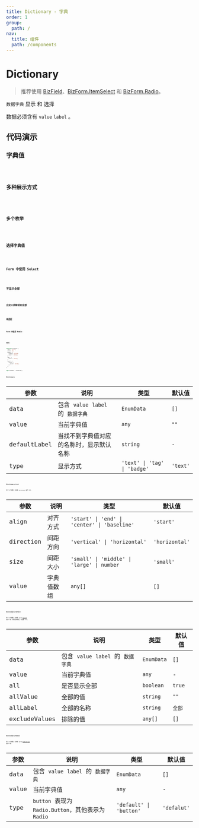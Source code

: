 ```yaml
---
title: Dictionary - 字典
order: 1
group:
  path: /
nav:
  title: 组件
  path: /components
---
```


# Dictionary

> 推荐使用 [BizField](/components/biz-field)、[BizForm.ItemSelect](/components/item#itemselect) 和 [BizForm.Radio](/components/item#itemradio)。

`数据字典` 显示 和 选择

数据必须含有 `value` `label` 。

## 代码演示

### 字典值

<code src="./demos/Demo1.tsx" />

### 多种展示方式

<code src="./demos/Demo1.1.tsx" />

### 多个枚举

<code src="./demos/Demo1.2.tsx" />

### 选择字典值

<code src="./demos/Demo2.tsx" />

### Form 中使用 Select

<code src="./demos/Demo3.tsx" />

### 不显示全部

<code src="./demos/Demo4.tsx" />

### 自定义排除项和全部

<code src="./demos/Demo5.tsx" />

### 单选框

<code src="./demos/Demo6.tsx" />

### Form 中使用 Radio

<code src="./demos/Demo7.tsx" />

## API

```typescript
interface EnumItem {
  label: string;
  value: any;
  badge?: {
    status?: string;
    color?: string;
  };
  tag?: {
    color?: string;
  };
  text?: {
    style?: {
      color?: string;
    };
  };
}

type EnumData = EnumItem[];
```

### Dictionary

| 参数 | 说明 | 类型 | 默认值 |
| --- | --- | --- | --- |
| data | 包含 `value` `label` 的 `数据字典` | `EnumData` | `[]` |
| value | 当前字典值 | `any` | `""` |
| defaultLabel | 当找不到字典值对应的名称时，显示默认名称 | `string` | `-` |
| type | 显示方式 | `'text' \| 'tag' \| 'badge'` | `'text'` |

### Dictionary.List

除了以下参数，其余和 `Dictionary` 组件一样。

| 参数      | 说明       | 类型                                         | 默认值         |
| --------- | ---------- | -------------------------------------------- | -------------- |
| align     | 对齐方式   | `'start' \| 'end' \| 'center' \| 'baseline'` | `'start'`      |
| direction | 间距方向   | `'vertical' \| 'horizontal'`                 | `'horizontal'` |
| size      | 间距大小   | `'small' \| 'middle' \| 'large' \| number`   | `'small'`      |
| value     | 字典值数组 | `any[]`                                      | `[]`           |

### Dictionary.Select

除了以下参数，其余和 antd [Select](https://ant.design/components/select-cn/) 组件一样。如需支持多选，可设置 `mode`。

| 参数          | 说明                               | 类型       | 默认值 |
| ------------- | ---------------------------------- | ---------- | ------ |
| data          | 包含 `value` `label` 的 `数据字典` | `EnumData` | `[]`   |
| value         | 当前字典值                         | `any`      | -      |
| all           | 是否显示全部                       | `boolean`  | `true` |
| allValue      | 全部的值                           | `string`   | `""`   |
| allLabel      | 全部的名称                         | `string`   | `全部` |
| excludeValues | 排除的值                           | `any[]`    | `[]`   |

### Dictionary.Radio

除了以下参数，其余和 antd [RadioGroup](https://ant.design/components/radio-cn/#RadioGroup) 组件一样。

| 参数 | 说明 | 类型 | 默认值 |
| --- | --- | --- | --- |
| data | 包含 `value` `label` 的 `数据字典` | `EnumData` | `[]` |
| value | 当前字典值 | `any` | - |
| type | `button` 表现为 `Radio.Button`，其他表示为 `Radio` | `'default' \| 'button'` | `'defalut'` |

